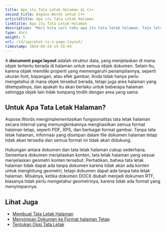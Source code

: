 ```yaml
---
title: Apa itu Tata Letak Halaman di C++
second_title: Aspose.Words untuk C++
articleTitle: Apa itu Tata Letak Halaman
linktitle: Apa itu Tata Letak Halaman
description: "Mari kita cari tahu apa itu tata letak halaman. Tata letak halaman menjelaskan geometri konten yang terkandung dalam dokumen."
type: docs
weight: 5
url: /id/cpp/what-is-a-page-layout/
timestamp: 2024-09-24-14-35-44
---
```


A **document page layout** adalah struktur data, yang menjelaskan di mana objek tertentu berada di halaman untuk semua objek dokumen. Selain itu, karena objek memiliki properti yang memengaruhi penampilannya, seperti ukuran font, bayangan, atau efek gambar, Anda tidak hanya perlu mengetahui di mana objek tersebut berada, tetapi juga area halaman yang ditempatinya, dan apakah itu akan berlaku untuk beberapa halaman sehingga objek lain tidak tumpang tindih dengan area yang sama.

## Untuk Apa Tata Letak Halaman?

Aspose.Words mengimplementasikan fungsionalitas tata letak halaman secara internal yang memungkinkannya menghasilkan semua format halaman tetap, seperti PDF, XPS, dan berbagai format gambar. Tanpa tata letak halaman, informasi yang disimpan dalam file dokumen halaman tetap tidak akan tersedia dan semua format ini tidak akan didukung.

Hubungan antara dokumen dan tata letak halaman cukup sederhana. Sementara dokumen menjelaskan konten, tata letak halaman yang sesuai menjelaskan geometri konten tersebut. Perhatikan, bahwa tata letak halaman tidak dapat ada tanpa dokumen karena tidak akan ada konten untuk menghitung geometri, tetapi dokumen dapat ada tanpa tata letak halaman. Misalnya, ketika dokumen DOCX diubah menjadi dokumen RTF, biasanya tidak perlu mengetahui geometrinya, karena tidak ada format yang menyimpannya.

## Lihat Juga

* [Membuat Tata Letak Halaman](/words/cpp/creating-a-page-layout/)
* [Menyimpan Dokumen ke Format halaman Tetap](/words/cpp/saving-a-document-to-fixed-page-format/)
* [Tentukan Opsi Tata Letak](/words/cpp/specify-layout-options/)
